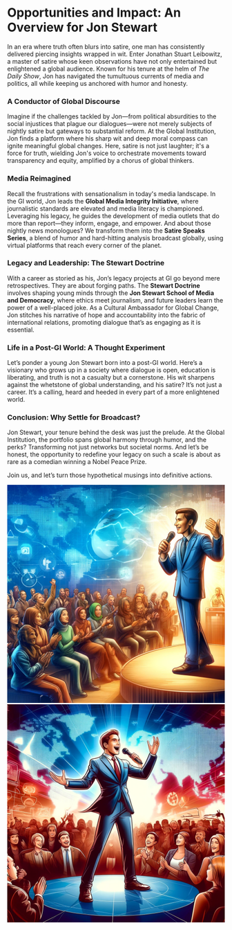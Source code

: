 # Opportunities and Impact: An Overview for Jon Stewart

In an era where truth often blurs into satire, one man has consistently delivered piercing insights wrapped in wit.  Enter Jonathan Stuart Leibowitz, a master of satire whose keen observations have not only entertained but enlightened a global audience. Known for his tenure at the helm of *The Daily Show*, Jon has navigated the tumultuous currents of media and politics, all while keeping us anchored with humor and honesty.

### **A Conductor of Global Discourse**
Imagine if the challenges tackled by Jon—from political absurdities to the social injustices that plague our dialogues—were not merely subjects of nightly satire but gateways to substantial reform. At the Global Institution, Jon finds a platform where his sharp wit and deep moral compass can ignite meaningful global changes. Here, satire is not just laughter; it's a force for truth, wielding Jon's voice to orchestrate movements toward transparency and equity, amplified by a chorus of global thinkers.

### **Media Reimagined**
Recall the frustrations with sensationalism in today's media landscape. In the GI world, Jon leads the **Global Media Integrity Initiative**, where journalistic standards are elevated and media literacy is championed. Leveraging his legacy, he guides the development of media outlets that do more than report—they inform, engage, and empower. And about those nightly news monologues? We transform them into the **Satire Speaks Series**, a blend of humor and hard-hitting analysis broadcast globally, using virtual platforms that reach every corner of the planet.

### **Legacy and Leadership: The Stewart Doctrine**
With a career as storied as his, Jon’s legacy projects at GI go beyond mere retrospectives. They are about forging paths. The **Stewart Doctrine** involves shaping young minds through the **Jon Stewart School of Media and Democracy**, where ethics meet journalism, and future leaders learn the power of a well-placed joke. As a Cultural Ambassador for Global Change, Jon stitches his narrative of hope and accountability into the fabric of international relations, promoting dialogue that’s as engaging as it is essential.

### **Life in a Post-GI World: A Thought Experiment**
Let’s ponder a young Jon Stewart born into a post-GI world. Here’s a visionary who grows up in a society where dialogue is open, education is liberating, and truth is not a casualty but a cornerstone. His wit sharpens against the whetstone of global understanding, and his satire? It’s not just a career. It’s a calling, heard and heeded in every part of a more enlightened world.

### **Conclusion: Why Settle for Broadcast?**
Jon Stewart, your tenure behind the desk was just the prelude. At the Global Institution, the portfolio spans global harmony through humor, and the perks? Transforming not just networks but societal norms. And let’s be honest, the opportunity to redefine your legacy on such a scale is about as rare as a comedian winning a Nobel Peace Prize.

Join us, and let’s turn those hypothetical musings into definitive actions.

![illustration capturing the essence of a satirical news anchor, depicted in a vibrant and dynamic global setting.](/assets/images/benefits-jon-01.webp)
![illustration capturing the essence of a satirical news anchor in a vibrant global setting. This scene shows the figure speaking animatedly, surrounded by an engaged and diverse audience, set against a backdrop of global communication symbols.](/assets/images/benefits-jon-02.webp)
